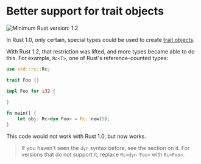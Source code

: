 # Better support for trait objects

![Minimum Rust version: 1.2](https://img.shields.io/badge/Minimum%20Rust%20Version-1.2-brightgreen.svg)

In Rust 1.0, only certain, special types could be used to create [trait
objects](https://doc.rust-lang.org/book/second-edition/ch17-02-trait-objects.html).

With Rust 1.2, that restriction was lifted, and more types became able to do this. For example,
`Rc<T>`, one of Rust's reference-counted types:

```rust
use std::rc::Rc;

trait Foo {}

impl Foo for i32 {
    
}

fn main() {
    let obj: Rc<dyn Foo> = Rc::new(5);
}
```

This code would not work with Rust 1.0, but now works.

> If you haven't seen the `dyn` syntax before, see the section on it. For
> versions that do not support it, replace `Rc<dyn Foo>` with `Rc<Foo>`.